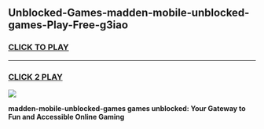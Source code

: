 
## Unblocked-Games-madden-mobile-unblocked-games-Play-Free-g3iao
<h3>
<a href="https://premium76.site?title=madden-mobile-unblocked-games&ref=09A">CLICK TO PLAY</a></h3>
<hr>

<h3>
<a href="https://premium76.site?title=madden-mobile-unblocked-games&ref=09A">CLICK 2 PLAY</a>
  
</h3>

<a href="https://premium76.site?title=madden-mobile-unblocked-games&ref=09A"><img src="https://clearcache.store/games.png"></a>


**madden-mobile-unblocked-games games unblocked: Your Gateway to Fun and Accessible Online Gaming**
